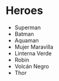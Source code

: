 # Heroes

* Superman
* Batman
* Aquaman
* Mujer Maravilla
* Linterna Verde
* Robin
* Volcán Negro
* Thor